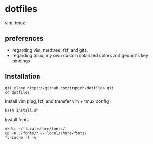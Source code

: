 # dotfiles
vim, tmux
## preferences
- regarding vim, nerdtree, fzf, and gits.   
- regarding tmux, my own custom solarized colors and geohot's key bindings 
## Installation
```
git clone https://github.com/trqminh/dotfiles.git
cd dotfiles
```
Install vim plug, fzf, and transfer vim + tmux config
```
bash install.sh
```
Install fonts
```
mkdir ~/.local/share/fonts/
cp -n ./fonts/* ~/.local/share/fonts/
fc-cache -f -v
```


